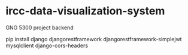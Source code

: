 # ircc-data-visualization-system
GNG 5300 project backend

pip install django djangorestframework djangorestframework-simplejwt mysqlclient django-cors-headers

